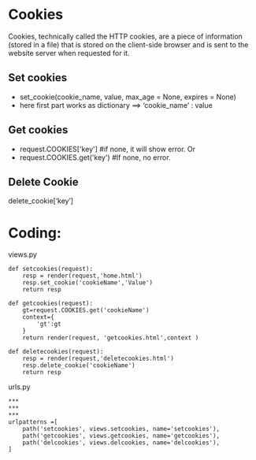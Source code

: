 ﻿# Cookies
Cookies, technically called the HTTP cookies, are a piece of information (stored in a file) that is stored on the client-side browser and is sent to the website server when requested for it.

## Set cookies
* set_cookie(cookie_name, value, max_age = None, expires = None) 
* here first part works as dictionary ==> ‘cookie_name’ : value

## Get cookies
* request.COOKIES['key']  #if none, it will show error.
Or
* request.COOKIES.get('key') #If none, no error.

## Delete Cookie
delete_cookie[‘key’]


# Coding:

views.py
```
def setcookies(request):
	resp = render(request,'home.html')
	resp.set_cookie('cookieName','Value')
	return resp

def getcookies(request):
	gt=request.COOKIES.get('cookieName')
	context={
		'gt':gt
	}
	return render(request, 'getcookies.html',context )

def deletecookies(request):
	resp = render(request,'deletecookies.html')
	resp.delete_cookie('cookieName')
	return resp
```




urls.py
```
***
***
***
urlpatterns =[
	path('setcookies', views.setcookies, name='setcookies'),
	path('getcookies', views.getcookies, name='getcookies'),
	path('delcookies', views.delcookies, name='delcookies'),
]
```

